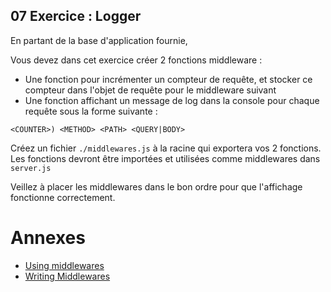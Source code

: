 ## 07 Exercice : Logger

En partant de la base d'application fournie,

Vous devez dans cet exercice créer 2 fonctions middleware :

- Une fonction pour incrémenter un compteur de requête, et stocker ce compteur dans l'objet de requête pour le middleware suivant
- Une fonction affichant un message de log dans la console pour chaque requête sous la forme suivante :
```
<COUNTER>) <METHOD> <PATH> <QUERY|BODY>
```

Créez un fichier `./middlewares.js` à la racine qui exportera vos 2 fonctions. Les fonctions devront être importées et utilisées comme middlewares dans `server.js`

Veillez à placer les middlewares dans le bon ordre pour que l'affichage fonctionne correctement.


# Annexes

- [Using middlewares](https://expressjs.com/en/guide/using-middleware.html)
- [Writing Middlewares](https://expressjs.com/en/guide/writing-middleware.html)